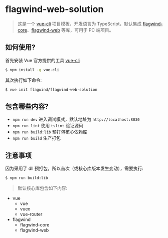 # flagwind-web-solution

> 这是一个 [vue-cli](https://github.com/vuejs/vue-cli) 项目模板，开发语言为 TypeScript，默认集成 [flagwind-core](https://github.com/flagwind/flagwind-core)、[flagwind-web](https://github.com/flagwind/flagwind-web) 等库，可用于 PC 端项目。

## 如何使用?

首先安装 Vue 官方提供的工具 [vue-cli]((https://github.com/vuejs/vue-cli))

``` bash
$ npm install -g vue-cli
```

其次执行如下命令:

``` bash
$ vue init flagwind/flagwind-web-solution
```

## 包含哪些内容?

- `npm run dev` 进入调试模式，默认地址为 `http://localhost:8030`
- `npm run lint` 使用 `tslint` 验证源码
- `npm run build:lib` 预打包核心依赖库
- `npm run build` 生产打包

## 注意事项

因为采用了 dll 预打包，所以首次（或核心库版本发生变动），需要执行:

``` bash
$ npm run build:lib
```

> 默认核心库包含如下内容:

- vue
    - vue
    - vuex
    - vue-router
- flagwind
    - flagwind-core
    - flagwind-web
